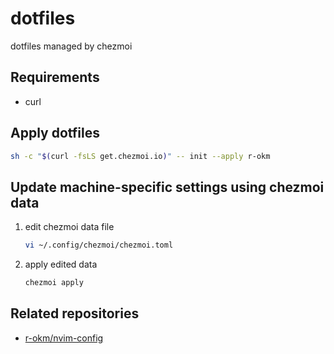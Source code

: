 # dotfiles

dotfiles managed by chezmoi

## Requirements

- curl

## Apply dotfiles

```sh
sh -c "$(curl -fsLS get.chezmoi.io)" -- init --apply r-okm
```

## Update machine-specific settings using chezmoi data

1. edit chezmoi data file

   ```sh
   vi ~/.config/chezmoi/chezmoi.toml
   ```

1. apply edited data

   ```sh
   chezmoi apply
   ```

## Related repositories

- [r-okm/nvim-config](https://github.com/r-okm/nvim-config)
